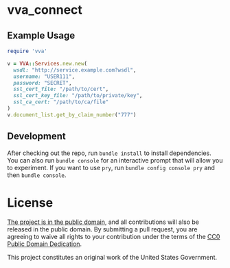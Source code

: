 vva_connect
===

Example Usage
-------------

```ruby
require 'vva'

v = VVA::Services.new.new(
  wsdl: "http://service.example.com?wsdl",
  username: "USER111",
  password: "SECRET",
  ssl_cert_file: "/path/to/cert",
  ssl_cert_key_file: "/path/to/private/key",
  ssl_ca_cert: "/path/to/ca/file"
)
v.document_list.get_by_claim_number("777")
```

## Development

After checking out the repo, run `bundle install` to install dependencies. You can also run `bundle console` for an interactive prompt that will allow you to experiment. If you want to use `pry`, run `bundle config console pry` and then `bundle console`.

License
=======

[The project is in the public domain](LICENSE.md), and all contributions will also be released in the public domain. By submitting a pull request, you are agreeing to waive all rights to your contribution under the terms of the [CC0 Public Domain Dedication](http://creativecommons.org/publicdomain/zero/1.0/).

This project constitutes an original work of the United States Government.
